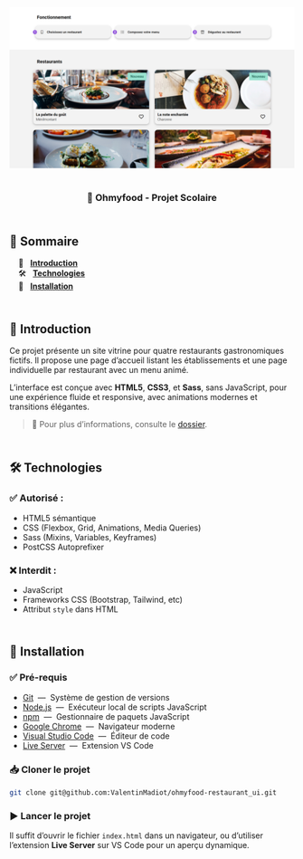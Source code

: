 <div align="center">  
    <a href="https://ohmyfood-restaurant-vm.netlify.app
    " target="_blank">  
      <img src=".docs/preview.png" alt="Aperçu du projet">  
    </a>
    </br>  
    </br>  
  <h3 align="center">🍴 Ohmyfood - Projet Scolaire</h3>  
</div>

## <br /> 📌 Sommaire

&nbsp;&nbsp;&nbsp; 🎨 &nbsp; [**Introduction**](#introduction)<br />
&nbsp;&nbsp;&nbsp; 🛠️ &nbsp; [**Technologies**](#technologies)<br />
&nbsp;&nbsp;&nbsp; 🚀 &nbsp; [**Installation**](#installation)<br />

## <br /> <a name="introduction">🎨 Introduction</a>

Ce projet présente un site vitrine pour quatre restaurants gastronomiques fictifs. Il propose une page d’accueil listant les établissements et une page individuelle par restaurant avec un menu animé.

L’interface est conçue avec **HTML5**, **CSS3**, et **Sass**, sans JavaScript, pour une expérience fluide et responsive, avec animations modernes et transitions élégantes.

> 📁 Pour plus d’informations, consulte le [dossier](/.docs/).

## <br /> <a name="technologies">🛠️ Technologies</a>

### ✅ **Autorisé :**

- HTML5 sémantique
- CSS (Flexbox, Grid, Animations, Media Queries)
- Sass (Mixins, Variables, Keyframes)
- PostCSS Autoprefixer

### ❌ **Interdit :**

- JavaScript
- Frameworks CSS (Bootstrap, Tailwind, etc)
- Attribut `style` dans HTML

## <br /> <a name="installation">🚀 Installation</a>

### ✅ Pré-requis

- [Git](https://git-scm.com/) &nbsp;—&nbsp; Système de gestion de versions
- [Node.js](https://nodejs.org/fr) &nbsp;—&nbsp; Exécuteur local de scripts JavaScript
- [npm](https://www.npmjs.com/) &nbsp;—&nbsp; Gestionnaire de paquets JavaScript
- [Google Chrome](https://www.google.com/) &nbsp;—&nbsp; Navigateur moderne
- [Visual Studio Code](https://code.visualstudio.com/) &nbsp;—&nbsp; Éditeur de code
- [Live Server](https://marketplace.visualstudio.com/items?itemName=ritwickdey.LiveServer) &nbsp;—&nbsp; Extension VS Code

### 📥 Cloner le projet

```bash
git clone git@github.com:ValentinMadiot/ohmyfood-restaurant_ui.git
```

### ▶️ Lancer le projet

Il suffit d’ouvrir le fichier `index.html` dans un navigateur, ou d’utiliser l’extension **Live Server** sur VS Code pour un aperçu dynamique.
